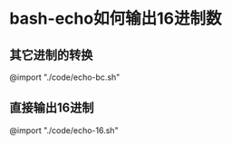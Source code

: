 # bash-echo如何输出16进制数

## 其它进制的转换

@import "./code/echo-bc.sh"

## 直接输出16进制

@import "./code/echo-16.sh"


